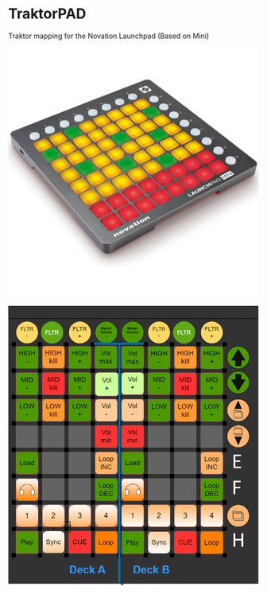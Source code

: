 # TraktorPAD
Traktor mapping for the Novation Launchpad (Based on Mini)

![Preview](./novation_launchpad_mini_mk1.jpg)

![Preview](./launchpad-mini_key-layout-WORKING.png)
